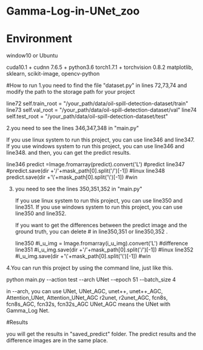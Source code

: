 # Gamma-Log-in-UNet_zoo
# Environment
window10 or Ubuntu 

cuda10.1 + cudnn 7.6.5 + python3.6
torch1.7.1 + torchvision 0.8.2
matplotlib, sklearn, scikit-image, opencv-python

#How to run
1.you need to find the file "dataset.py" in lines 72,73,74
  and modify the path to the storage path for your project
  
  line72      self.train_root = "/your_path/data/oil-spill-detection-dataset/train"
  line73      self.val_root = "/your_path/data/oil-spill-detection-dataset/val"
  line74      self.test_root = "/your_path/data/oil-spill-detection-dataset/test"
  
2.you need to see the lines 346,347,348 in "main.py"

  If you use linux system to run this project, you can use line346 and line347.
  If you use windows system to run this project, you can use line346 and line348.
  and then, you can get the predict results.                   
  
  
  line346             predict =Image.fromarray(predict).convert('L')         #predict
  line347             #predict.save(dir +'/'+mask_path[0].split('/')[-1])    #linux
  line348             predict.save(dir +'\\'+mask_path[0].split('\\')[-1])   #win

3. you need to see the lines 350,351,352 in "main.py"

   If you use linux system to run this project, you can use line350 and line351.
   If you use windows system to run this project, you can use line350 and line352.
   
   If you want to get the differences between the predict image and the ground truth,
        you can delete # in line350,351 or line350,352 .

   line350             #i_u_img = Image.fromarray(i_u_img).convert('L')       #difference
   line351             #i_u_img.save(dir +'/'+mask_path[0].split('/')[-1])    #linux
   line352             #i_u_img.save(dir +'\\'+mask_path[0].split('\\')[-1])  #win

4.You can run this project by using the command line, just like this.
 
  python main.py --action test --arch UNet --epoch 51 --batch_size 4
  
  in --arch, you can use UNet, UNet_AGC, unet++, unet++_AGC, Attention_UNet, Attention_UNet_AGC
                         r2unet, r2unet_AGC, fcn8s, fcn8s_AGC, fcn32s, fcn32s_AGC
  UNet_AGC means the UNet with Gamma_Log Net.
  
  
#Results
 
 you will get the results in "saved_predict" folder.
 The predict results and the difference images are in the same place.
  
  
  
  
  
 





